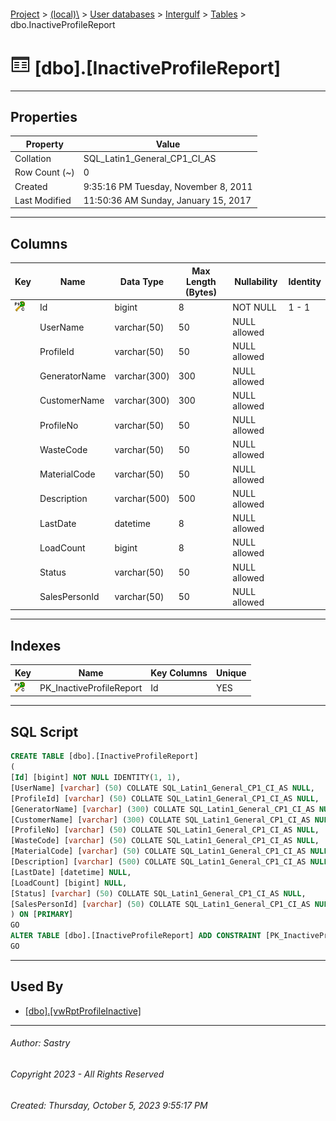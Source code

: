 #### 

[Project](../../../../index.md) > [(local)\\](../../../index.md) > [User databases](../../index.md) > [Intergulf](../index.md) > [Tables](Tables.md) > dbo.InactiveProfileReport

# ![Tables](../../../../Images/Table32.png) [dbo].[InactiveProfileReport]

---

## <a name="#properties"></a>Properties

| Property | Value |
|---|---|
| Collation | SQL_Latin1_General_CP1_CI_AS |
| Row Count (~) | 0 |
| Created | 9:35:16 PM Tuesday, November 8, 2011 |
| Last Modified | 11:50:36 AM Sunday, January 15, 2017 |


---

## <a name="#columns"></a>Columns

| Key | Name | Data Type | Max Length (Bytes) | Nullability | Identity |
|---|---|---|---|---|---|
| [![Cluster Primary Key PK_InactiveProfileReport: Id](../../../../Images/pkcluster.png)](#indexes) | Id | bigint | 8 | NOT NULL | 1 - 1 |
|  | UserName | varchar(50) | 50 | NULL allowed |  |
|  | ProfileId | varchar(50) | 50 | NULL allowed |  |
|  | GeneratorName | varchar(300) | 300 | NULL allowed |  |
|  | CustomerName | varchar(300) | 300 | NULL allowed |  |
|  | ProfileNo | varchar(50) | 50 | NULL allowed |  |
|  | WasteCode | varchar(50) | 50 | NULL allowed |  |
|  | MaterialCode | varchar(50) | 50 | NULL allowed |  |
|  | Description | varchar(500) | 500 | NULL allowed |  |
|  | LastDate | datetime | 8 | NULL allowed |  |
|  | LoadCount | bigint | 8 | NULL allowed |  |
|  | Status | varchar(50) | 50 | NULL allowed |  |
|  | SalesPersonId | varchar(50) | 50 | NULL allowed |  |


---

## <a name="#indexes"></a>Indexes

| Key | Name | Key Columns | Unique |
|---|---|---|---|
| [![Cluster Primary Key PK_InactiveProfileReport: Id](../../../../Images/pkcluster.png)](#indexes) | PK_InactiveProfileReport | Id | YES |


---

## <a name="#sqlscript"></a>SQL Script

```sql
CREATE TABLE [dbo].[InactiveProfileReport]
(
[Id] [bigint] NOT NULL IDENTITY(1, 1),
[UserName] [varchar] (50) COLLATE SQL_Latin1_General_CP1_CI_AS NULL,
[ProfileId] [varchar] (50) COLLATE SQL_Latin1_General_CP1_CI_AS NULL,
[GeneratorName] [varchar] (300) COLLATE SQL_Latin1_General_CP1_CI_AS NULL,
[CustomerName] [varchar] (300) COLLATE SQL_Latin1_General_CP1_CI_AS NULL,
[ProfileNo] [varchar] (50) COLLATE SQL_Latin1_General_CP1_CI_AS NULL,
[WasteCode] [varchar] (50) COLLATE SQL_Latin1_General_CP1_CI_AS NULL,
[MaterialCode] [varchar] (50) COLLATE SQL_Latin1_General_CP1_CI_AS NULL,
[Description] [varchar] (500) COLLATE SQL_Latin1_General_CP1_CI_AS NULL,
[LastDate] [datetime] NULL,
[LoadCount] [bigint] NULL,
[Status] [varchar] (50) COLLATE SQL_Latin1_General_CP1_CI_AS NULL,
[SalesPersonId] [varchar] (50) COLLATE SQL_Latin1_General_CP1_CI_AS NULL
) ON [PRIMARY]
GO
ALTER TABLE [dbo].[InactiveProfileReport] ADD CONSTRAINT [PK_InactiveProfileReport] PRIMARY KEY CLUSTERED ([Id]) ON [PRIMARY]
GO

```


---

## <a name="#usedby"></a>Used By

* [[dbo].[vwRptProfileInactive]](../Views/dbo_vwRptProfileInactive.md)


---

###### Author:  Sastry

###### Copyright 2023 - All Rights Reserved

###### Created: Thursday, October 5, 2023 9:55:17 PM

